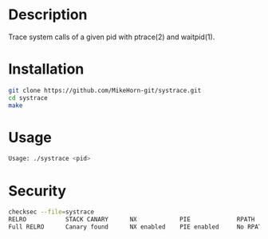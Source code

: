 # Description
Trace system calls of a given pid with ptrace(2) and waitpid(1).

# Installation
```bash
git clone https://github.com/MikeHorn-git/systrace.git
cd systrace
make
```

# Usage
```bash
Usage: ./systrace <pid>
```

# Security
```bash
checksec --file=systrace
RELRO           STACK CANARY      NX            PIE             RPATH      RUNPATH	Symbols		FORTIFY	Fortified	Fortifiable	FILE
Full RELRO      Canary found      NX enabled    PIE enabled     No RPATH   No RUNPATH   No Symbols	Yes	1		1		systrace
```
